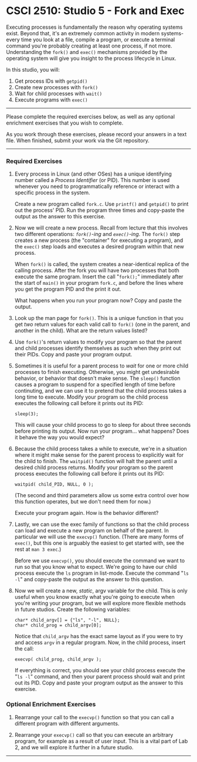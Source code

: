 # CSCI 2510: Studio 5 - Fork and Exec

Executing processes is fundamentally the reason why operating systems
exist. Beyond that, it\'s an extremely common activity in modern
systems- every time you look at a file, compile a program, or execute a
terminal command you\'re probably creating at least one process, if not
more. Understanding the `fork()` and `exec()` mechanisms provided by the
operating system will give you insight to the process lifecycle in
Linux.

In this studio, you will:

1.  Get process IDs with `getpid()`
2.  Create new processes with `fork()`
3.  Wait for child processes with `wait()`
4.  Execute programs with `exec()`

------------------------------------------------------------------------

Please complete the required exercises below, as well as any optional
enrichment exercises that you wish to complete.

As you work through these exercises, please record your answers in a
text file. When finished, submit your work via the Git repository.

------------------------------------------------------------------------

### Required Exercises

1.  Every process in Linux (and other OSes) has a unique identifying
    number called a *Process Identifier* (or PID). This number is used
    whenever you need to programmatically reference or interact with a
    specific process in the system.

    Create a new program called `fork.c`. Use `printf()` and `getpid()`
    to print out the process\' PID. Run the program three times and
    copy-paste the output as the answer to this exercise.

2.  Now we will create a new process. Recall from lecture that this
    involves two different operations: *`fork()`-ing* and
    *`exec()`-ing*. The `fork()` step creates a new process (the
    \"container\" for executing a program), and the `exec()` step loads
    and executes a desired program within that new process.

    When `fork()` is called, the system creates a near-identical replica
    of the calling process. After the fork you will have two processes
    that both execute the same program. Insert the call \"`fork();`\"
    immediately after the start of `main()` in your program `fork.c`,
    and before the lines where you get the program PID and the print it
    out.

    What happens when you run your program now? Copy and paste the
    output.

3.  Look up the man page for `fork()`. This is a unique function in that
    you get *two* return values for each valid call to `fork()` (one in
    the parent, and another in the child). What are the return values
    listed?

4.  Use `fork()`\'s return values to modify your program so that the
    parent and child processes identify themselves as such when they
    print out their PIDs. Copy and paste your program output.

5.  Sometimes it is useful for a parent process to *wait* for one or
    more child processes to finish executing. Otherwise, you might get
    undesirable behavior, or behavior that doesn\'t make sense. The
    `sleep()` function causes a program to suspend for a specified
    length of time before continuting, and we can use it to pretend that
    the child process takes a long time to execute. Modify your program
    so the child process executes the following call before it prints
    out its PID:

    `sleep(3);`

    This will cause your child process to go to sleep for about three
    seconds before printing its output. Now run your program\... what
    happens? Does it behave the way you would expect?

6.  Because the child process takes a while to execute, we\'re in a
    situation where it might make sense for the parent process to
    explicitly wait for the child to finish. The `waitpid()` function
    will halt the parent until a desired child process returns. Modify
    your program so the parent process executes the following call
    before it prints out its PID:

    `waitpid( child_PID, NULL, 0 );`

    (The second and third parameters allow us some extra control over
    how this function operates, but we don\'t need them for now.)

    Execute your program again. How is the behavior different?

7.  Lastly, we can use the exec family of functions so that the child
    process can load and execute a new program on behalf of the parent.
    In particular we will use the `execvp()` function. (There are many
    forms of `exec()`, but this one is arguably the easiest to get
    started with, see the rest at `man 3 exec`.)

    Before we use `execvp()`, you should execute the command we want to
    run so that you know what to expect. We\'re going to have our child
    process execute the `ls` program in list-mode. Execute the command
    \"`ls -l`\" and copy-paste the output as the answer to this
    question.

8.  Now we will create a new, *static*, argv variable for the child.
    This is only useful when you know exactly what you\'re going to
    execute when you\'re writing your program, but we will explore more
    flexible methods in future studios. Create the following variables:

    `char* child_argv[] = {"ls", "-l", NULL};`\
    `char* child_prog = child_argv[0];`

    Notice that `child_argv` has the exact same layout as if you were to
    try and access `argv` in a regular program. Now, in the child
    process, insert the call:

    `execvp( child_prog, child_argv );`

    If everything is correct, you should see your child process execute
    the \"`ls -l`\" command, and then your parent process should wait
    and print out its PID. Copy and paste your program output as the
    answer to this exercise.

### Optional Enrichment Exercises

1.  Rearrange your call to the `execvp()` function so that you can call
    a different program with different arguments.

2.  Rearrange your `execvp()` call so that you can execute an arbitrary
    program, for example as a result of user input. This is a vital part
    of Lab 2, and we will explore it further in a future studio.

------------------------------------------------------------------------
